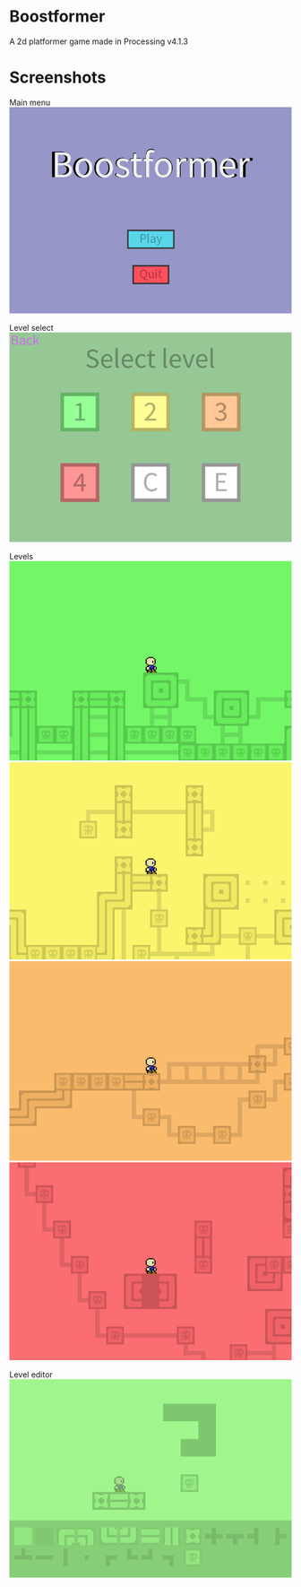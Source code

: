 # Boostformer
A 2d platformer game made in Processing v4.1.3

# Screenshots
Main menu
![Main menu](images/title.png)

Level select
![Level select](images/select.png)

Levels
![Level 1](images/1.png)
![Level 2](images/2.png)
![Level 3](images/3.png)
![Level 4](images/4.png)

Level editor
![Level editor](images/editor.png)